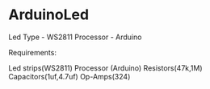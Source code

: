 # ArduinoLed

Led Type - WS2811
Processor - Arduino

Requirements:

Led strips(WS2811)
Processor (Arduino)
Resistors(47k,1M)
Capacitors(1uf,4.7uf)
Op-Amps(324)


